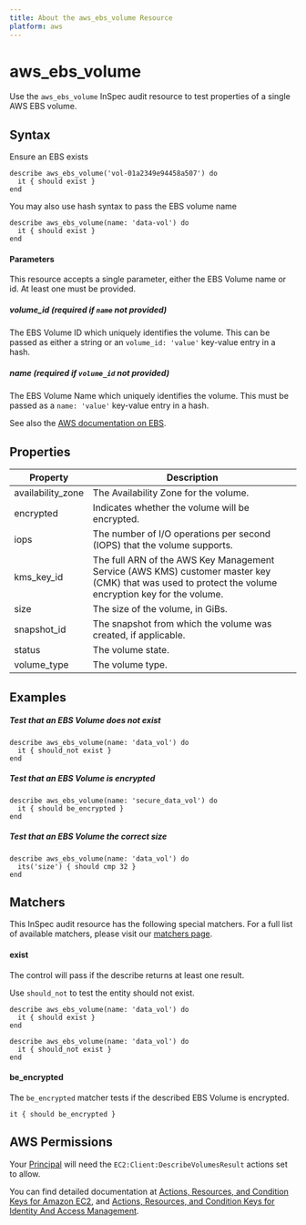 ```yaml
---
title: About the aws_ebs_volume Resource
platform: aws
---
```


# aws\_ebs\_volume

Use the `aws_ebs_volume` InSpec audit resource to test properties of a single AWS EBS volume.

## Syntax

Ensure an EBS exists

    describe aws_ebs_volume('vol-01a2349e94458a507') do
      it { should exist }
    end
You may also use hash syntax to pass the EBS volume name

    describe aws_ebs_volume(name: 'data-vol') do
      it { should exist }
    end
    
#### Parameters
This resource accepts a single parameter, either the EBS Volume name or id. At least one must be provided.

##### volume\_id _(required if `name` not provided)_

The EBS Volume ID which uniquely identifies the volume.
This can be passed as either a string or an `volume_id: 'value'` key-value entry in a hash.

##### name _(required if `volume_id` not provided)_

The EBS Volume Name which uniquely identifies the volume.
This must be passed as a `name: 'value'` key-value entry in a hash.


See also the [AWS documentation on EBS](https://docs.aws.amazon.com/AWSEC2/latest/UserGuide/AmazonEBS.html).

## Properties

|Property            | Description|
| ---                | --- |
|availability\_zone  | The Availability Zone for the volume. |
|encrypted           | Indicates whether the volume will be encrypted. |
|iops                | The number of I/O operations per second (IOPS) that the volume supports. |
|kms\_key\_id        | The full ARN of the AWS Key Management Service (AWS KMS) customer master key (CMK) that was used to protect the volume encryption key for the volume.  |
|size                | The size of the volume, in GiBs. |
|snapshot\_id        | The snapshot from which the volume was created, if applicable. |
|status              | The volume state. |
|volume\_type        | The volume type. |

## Examples


##### Test that an EBS Volume does not exist
    describe aws_ebs_volume(name: 'data_vol') do
      it { should_not exist }
    end

##### Test that an EBS Volume is encrypted
    describe aws_ebs_volume(name: 'secure_data_vol') do
      it { should be_encrypted }
    end

##### Test that an EBS Volume the correct size
    describe aws_ebs_volume(name: 'data_vol') do
      its('size') { should cmp 32 }
    end

## Matchers

This InSpec audit resource has the following special matchers. For a full list of available matchers, please visit our [matchers page](https://www.inspec.io/docs/reference/matchers/).

#### exist

The control will pass if the describe returns at least one result.

Use `should_not` to test the entity should not exist.

    describe aws_ebs_volume(name: 'data_vol') do
      it { should exist }
    end

    describe aws_ebs_volume(name: 'data_vol') do
      it { should_not exist }
    end

#### be\_encrypted

The `be_encrypted` matcher tests if the described EBS Volume is encrypted.

    it { should be_encrypted }

## AWS Permissions

Your [Principal](https://docs.aws.amazon.com/IAM/latest/UserGuide/intro-structure.html#intro-structure-principal) will need the `EC2:Client:DescribeVolumesResult` actions set to allow.

You can find detailed documentation at [Actions, Resources, and Condition Keys for Amazon EC2](https://docs.aws.amazon.com/IAM/latest/UserGuide/list_amazonec2.html), and [Actions, Resources, and Condition Keys for Identity And Access Management](https://docs.aws.amazon.com/IAM/latest/UserGuide/list_identityandaccessmanagement.html).
